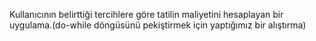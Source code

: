 Kullanıcının belirttiği tercihlere göre tatilin maliyetini hesaplayan bir uygulama.(do-while döngüsünü pekiştirmek için yaptığımız bir alıştırma)
